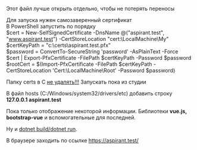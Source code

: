 Этот файл лучше открыть отдельно, чтобы не потерять переносы

Для запуска нужен самозаверенный сертификат<br>
В PowerShell запустить по порядку<br>
$cert = New-SelfSignedCertificate -DnsName @("aspirant.test", "www.aspirant.test") -CertStoreLocation "cert:\LocalMachine\My"<br>
$certKeyPath = "c:\certs\aspirant.test.pfx"<br>
$password = ConvertTo-SecureString 'password' -AsPlainText -Force<br>
$cert | Export-PfxCertificate -FilePath $certKeyPath -Password $password<br>
$rootCert = $(Import-PfxCertificate -FilePath $certKeyPath -CertStoreLocation 'Cert:\LocalMachine\Root' -Password $password)<br>

Папку certs в C <u>не удалять!!!</u>
Запускать пока из студии

В файл hosts (C:/Windows/system32/drivers/etc) добавить строку <b>127.0.0.1 aspirant.test</b>

Пока только отображение некоторой информации.
Библиотеки <b>vue.js, bootstrap-vue</b> и вспомогательные для последней.

Ну и <u>dotnet build/dotnet run</u>.

В браузере заходить по ссылке <u>https://aspirant.test/</u>
